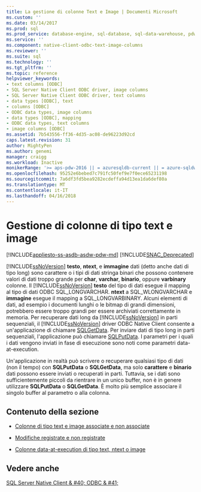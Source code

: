 ```yaml
---
title: La gestione di colonne Text e Image | Documenti Microsoft
ms.custom: ''
ms.date: 03/14/2017
ms.prod: sql
ms.prod_service: database-engine, sql-database, sql-data-warehouse, pdw
ms.service: ''
ms.component: native-client-odbc-text-image-columns
ms.reviewer: ''
ms.suite: sql
ms.technology: ''
ms.tgt_pltfrm: ''
ms.topic: reference
helpviewer_keywords:
- text columns [ODBC]
- SQL Server Native Client ODBC driver, image columns
- SQL Server Native Client ODBC driver, text columns
- data types [ODBC], text
- columns [ODBC]
- ODBC data types, image columns
- data types [ODBC], mapping
- ODBC data types, text columns
- image columns [ODBC]
ms.assetid: 7b543556-ff36-4d35-ac08-de96223d92cd
caps.latest.revision: 31
author: MightyPen
ms.author: genemi
manager: craigg
ms.workload: Inactive
monikerRange: '>= aps-pdw-2016 || = azuresqldb-current || = azure-sqldw-latest || >= sql-server-2016 || = sqlallproducts-allversions'
ms.openlocfilehash: 95252e6bebed7c791fc50fef9e7f0ece65231198
ms.sourcegitcommit: 7a6df3fd5bea9282ecdeffa94d13ea1da6def80a
ms.translationtype: MT
ms.contentlocale: it-IT
ms.lasthandoff: 04/16/2018
---
```

# <a name="managing-text-and-image-columns"></a>Gestione di colonne di tipo text e image
[!INCLUDE[appliesto-ss-asdb-asdw-pdw-md](../../includes/appliesto-ss-asdb-asdw-pdw-md.md)]
[!INCLUDE[SNAC_Deprecated](../../includes/snac-deprecated.md)]

  [!INCLUDE[ssNoVersion](../../includes/ssnoversion-md.md)] **testo**, **ntext**, e **immagine** dati (detto anche dati di tipo long) sono carattere o i tipi di dati stringa binari che possono contenere valori di dati troppo grande per **char**, **varchar**, **binario**, oppure **varbinary** colonne. Il [!INCLUDE[ssNoVersion](../../includes/ssnoversion-md.md)] **testo** del tipo di dati esegue il mapping al tipo di dati ODBC SQL_LONGVARCHAR. **ntext** a SQL_WLONGVARCHAR e **immagine** esegue il mapping a SQL_LONGVARBINARY. Alcuni elementi di dati, ad esempio i documenti lunghi o le bitmap di grandi dimensioni, potrebbero essere troppo grandi per essere archiviati correttamente in memoria. Per recuperare dati long da [!INCLUDE[ssNoVersion](../../includes/ssnoversion-md.md)] in parti sequenziali, il [!INCLUDE[ssNoVersion](../../includes/ssnoversion-md.md)] driver ODBC Native Client consente a un'applicazione di chiamare [SQLGetData](../../relational-databases/native-client-odbc-api/sqlgetdata.md). Per inviare dati di tipo long in parti sequenziali, l'applicazione può chiamare [SQLPutData](../../relational-databases/native-client-odbc-api/sqlputdata.md). I parametri per i quali i dati vengono inviati in fase di esecuzione sono noti come parametri data-at-execution.  
  
 Un'applicazione in realtà può scrivere o recuperare qualsiasi tipo di dati (non il tempo) con **SQLPutData** o **SQLGetData**, ma solo **carattere** e  **binario** dati possono essere inviati o recuperati in parti. Tuttavia, se i dati sono sufficientemente piccoli da rientrare in un unico buffer, non è in genere utilizzare **SQLPutData** o **SQLGetData**. È molto più semplice associare il singolo buffer al parametro o alla colonna.  
  
## <a name="in-this-section"></a>Contenuto della sezione  
  
-   [Colonne di tipo text e image associate e non associate](../../relational-databases/native-client-odbc-text-image-columns/bound-vs-unbound-text-and-image-columns.md)  
  
-   [Modifiche registrate e non registrate](../../relational-databases/native-client-odbc-text-image-columns/logged-vs-unlogged-modifications.md)  
  
-   [Colonne data-at-execution di tipo text, ntext o image](../../relational-databases/native-client-odbc-text-image-columns/data-at-execution-and-text-ntext-or-image-columns.md)  
  
## <a name="see-also"></a>Vedere anche  
 [SQL Server Native Client & #40; ODBC & #41;](../../relational-databases/native-client/odbc/sql-server-native-client-odbc.md)  
  
  
